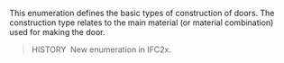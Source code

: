 This enumeration defines the basic types of construction of doors. The construction type relates to the main material (or material combination) used for making the door.

> HISTORY&nbsp; New enumeration in IFC2x.
